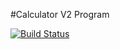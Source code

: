 #Calculator V2 Program

[![Build Status](https://app.travis-ci.com/Exodo-LS/calc_example.svg?branch=main)](https://app.travis-ci.com/Exodo-LS/calc_example)

